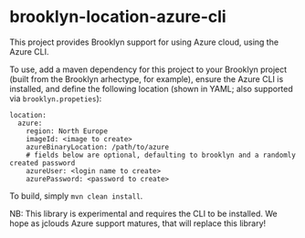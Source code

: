 brooklyn-location-azure-cli
===

This project provides Brooklyn support for using Azure cloud, using the Azure CLI. 

To use, add a maven dependency for this project to your Brooklyn project (built from the Brooklyn arhectype, for example),
ensure the Azure CLI is installed, and define the following location (shown in YAML; also supported via `brooklyn.propeties`):

    location:
      azure:
        region: North Europe
        imageId: <image to create>
        azureBinaryLocation: /path/to/azure
        # fields below are optional, defaulting to brooklyn and a randomly created password
        azureUser: <login name to create>
        azurePassword: <password to create>

To build, simply `mvn clean install`.

NB:  This library is experimental and requires the CLI to be installed.
We hope as jclouds Azure support matures, that will replace this library!
